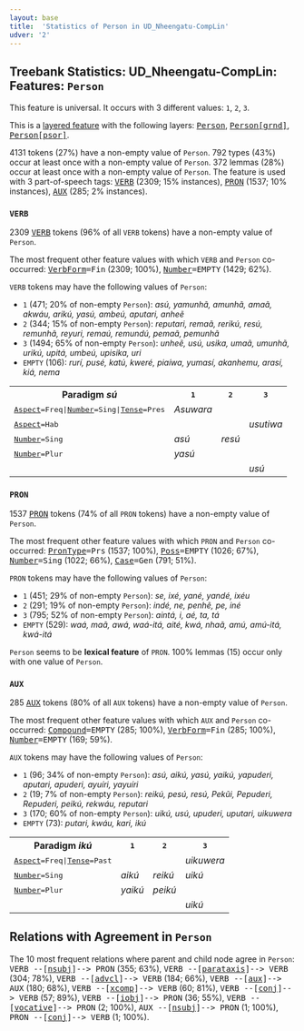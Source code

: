 ```yaml
---
layout: base
title:  'Statistics of Person in UD_Nheengatu-CompLin'
udver: '2'
---
```


## Treebank Statistics: UD_Nheengatu-CompLin: Features: `Person`

This feature is universal.
It occurs with 3 different values: `1`, `2`, `3`.

This is a <a href="../../u/overview/feat-layers.html">layered feature</a> with the following layers: <tt><a href="yrl_complin-feat-Person.html">Person</a></tt>, <tt><a href="yrl_complin-feat-Person-grnd.html">Person[grnd]</a></tt>, <tt><a href="yrl_complin-feat-Person-psor.html">Person[psor]</a></tt>.

4131 tokens (27%) have a non-empty value of `Person`.
792 types (43%) occur at least once with a non-empty value of `Person`.
372 lemmas (28%) occur at least once with a non-empty value of `Person`.
The feature is used with 3 part-of-speech tags: <tt><a href="yrl_complin-pos-VERB.html">VERB</a></tt> (2309; 15% instances), <tt><a href="yrl_complin-pos-PRON.html">PRON</a></tt> (1537; 10% instances), <tt><a href="yrl_complin-pos-AUX.html">AUX</a></tt> (285; 2% instances).

### `VERB`

2309 <tt><a href="yrl_complin-pos-VERB.html">VERB</a></tt> tokens (96% of all `VERB` tokens) have a non-empty value of `Person`.

The most frequent other feature values with which `VERB` and `Person` co-occurred: <tt><a href="yrl_complin-feat-VerbForm.html">VerbForm</a></tt><tt>=Fin</tt> (2309; 100%), <tt><a href="yrl_complin-feat-Number.html">Number</a></tt><tt>=EMPTY</tt> (1429; 62%).

`VERB` tokens may have the following values of `Person`:

* `1` (471; 20% of non-empty `Person`): <em>asú, yamunhã, amunhã, amaã, akwáu, arikú, yasú, ambeú, aputari, anheẽ</em>
* `2` (344; 15% of non-empty `Person`): <em>reputari, remaã, rerikú, resú, remunhã, reyuri, remaú, remundú, pemaã, pemunhã</em>
* `3` (1494; 65% of non-empty `Person`): <em>unheẽ, usú, usika, umaã, umunhã, urikú, upitá, umbeú, upisika, uri</em>
* `EMPTY` (106): <em>rurí, pusé, katú, kweré, piaíwa, yumasí, akanhemu, arasí, kiá, nema</em>

<table>
  <tr><th>Paradigm <i>sú</i></th><th><tt>1</tt></th><th><tt>2</tt></th><th><tt>3</tt></th></tr>
  <tr><td><tt><tt><a href="yrl_complin-feat-Aspect.html">Aspect</a></tt><tt>=Freq</tt>|<tt><a href="yrl_complin-feat-Number.html">Number</a></tt><tt>=Sing</tt>|<tt><a href="yrl_complin-feat-Tense.html">Tense</a></tt><tt>=Pres</tt></tt></td><td><em>Asuwara</em></td><td></td><td></td></tr>
  <tr><td><tt><tt><a href="yrl_complin-feat-Aspect.html">Aspect</a></tt><tt>=Hab</tt></tt></td><td></td><td></td><td><em>usutiwa</em></td></tr>
  <tr><td><tt><tt><a href="yrl_complin-feat-Number.html">Number</a></tt><tt>=Sing</tt></tt></td><td><em>asú</em></td><td><em>resú</em></td><td></td></tr>
  <tr><td><tt><tt><a href="yrl_complin-feat-Number.html">Number</a></tt><tt>=Plur</tt></tt></td><td><em>yasú</em></td><td></td><td></td></tr>
  <tr><td><tt></tt></td><td></td><td></td><td><em>usú</em></td></tr>
</table>

### `PRON`

1537 <tt><a href="yrl_complin-pos-PRON.html">PRON</a></tt> tokens (74% of all `PRON` tokens) have a non-empty value of `Person`.

The most frequent other feature values with which `PRON` and `Person` co-occurred: <tt><a href="yrl_complin-feat-PronType.html">PronType</a></tt><tt>=Prs</tt> (1537; 100%), <tt><a href="yrl_complin-feat-Poss.html">Poss</a></tt><tt>=EMPTY</tt> (1026; 67%), <tt><a href="yrl_complin-feat-Number.html">Number</a></tt><tt>=Sing</tt> (1022; 66%), <tt><a href="yrl_complin-feat-Case.html">Case</a></tt><tt>=Gen</tt> (791; 51%).

`PRON` tokens may have the following values of `Person`:

* `1` (451; 29% of non-empty `Person`): <em>se, ixé, yané, yandé, ixéu</em>
* `2` (291; 19% of non-empty `Person`): <em>indé, ne, penhẽ, pe, iné</em>
* `3` (795; 52% of non-empty `Person`): <em>aintá, i, aé, ta, tá</em>
* `EMPTY` (529): <em>waá, maã, awá, waá-itá, aité, kwá, nhaã, amú, amú-itá, kwá-itá</em>

`Person` seems to be **lexical feature** of `PRON`. 100% lemmas (15) occur only with one value of `Person`.

### `AUX`

285 <tt><a href="yrl_complin-pos-AUX.html">AUX</a></tt> tokens (80% of all `AUX` tokens) have a non-empty value of `Person`.

The most frequent other feature values with which `AUX` and `Person` co-occurred: <tt><a href="yrl_complin-feat-Compound.html">Compound</a></tt><tt>=EMPTY</tt> (285; 100%), <tt><a href="yrl_complin-feat-VerbForm.html">VerbForm</a></tt><tt>=Fin</tt> (285; 100%), <tt><a href="yrl_complin-feat-Number.html">Number</a></tt><tt>=EMPTY</tt> (169; 59%).

`AUX` tokens may have the following values of `Person`:

* `1` (96; 34% of non-empty `Person`): <em>asú, aikú, yasú, yaikú, yapuderi, aputari, apuderi, ayuíri, yayuíri</em>
* `2` (19; 7% of non-empty `Person`): <em>reikú, pesú, resú, Pekũi, Pepuderi, Repuderi, peikú, rekwáu, reputari</em>
* `3` (170; 60% of non-empty `Person`): <em>uikú, usú, upuderi, uputari, uikuwera</em>
* `EMPTY` (73): <em>putari, kwáu, kari, ikú</em>

<table>
  <tr><th>Paradigm <i>ikú</i></th><th><tt>1</tt></th><th><tt>2</tt></th><th><tt>3</tt></th></tr>
  <tr><td><tt><tt><a href="yrl_complin-feat-Aspect.html">Aspect</a></tt><tt>=Freq</tt>|<tt><a href="yrl_complin-feat-Tense.html">Tense</a></tt><tt>=Past</tt></tt></td><td></td><td></td><td><em>uikuwera</em></td></tr>
  <tr><td><tt><tt><a href="yrl_complin-feat-Number.html">Number</a></tt><tt>=Sing</tt></tt></td><td><em>aikú</em></td><td><em>reikú</em></td><td><em>uikú</em></td></tr>
  <tr><td><tt><tt><a href="yrl_complin-feat-Number.html">Number</a></tt><tt>=Plur</tt></tt></td><td><em>yaikú</em></td><td><em>peikú</em></td><td></td></tr>
  <tr><td><tt></tt></td><td></td><td></td><td><em>uikú</em></td></tr>
</table>

## Relations with Agreement in `Person`

The 10 most frequent relations where parent and child node agree in `Person`:
<tt>VERB --[<tt><a href="yrl_complin-dep-nsubj.html">nsubj</a></tt>]--> PRON</tt> (355; 63%),
<tt>VERB --[<tt><a href="yrl_complin-dep-parataxis.html">parataxis</a></tt>]--> VERB</tt> (304; 78%),
<tt>VERB --[<tt><a href="yrl_complin-dep-advcl.html">advcl</a></tt>]--> VERB</tt> (184; 66%),
<tt>VERB --[<tt><a href="yrl_complin-dep-aux.html">aux</a></tt>]--> AUX</tt> (180; 68%),
<tt>VERB --[<tt><a href="yrl_complin-dep-xcomp.html">xcomp</a></tt>]--> VERB</tt> (60; 81%),
<tt>VERB --[<tt><a href="yrl_complin-dep-conj.html">conj</a></tt>]--> VERB</tt> (57; 89%),
<tt>VERB --[<tt><a href="yrl_complin-dep-iobj.html">iobj</a></tt>]--> PRON</tt> (36; 55%),
<tt>VERB --[<tt><a href="yrl_complin-dep-vocative.html">vocative</a></tt>]--> PRON</tt> (2; 100%),
<tt>AUX --[<tt><a href="yrl_complin-dep-nsubj.html">nsubj</a></tt>]--> PRON</tt> (1; 100%),
<tt>PRON --[<tt><a href="yrl_complin-dep-conj.html">conj</a></tt>]--> VERB</tt> (1; 100%).

